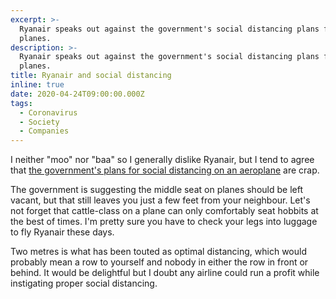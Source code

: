 ```yaml
---
excerpt: >-
  Ryanair speaks out against the government's social distancing plans for
  planes.
description: >-
  Ryanair speaks out against the government's social distancing plans for
  planes.
title: Ryanair and social distancing
inline: true
date: 2020-04-24T09:00:00.000Z
tags:
  - Coronavirus
  - Society
  - Companies
---
```

I neither "moo" nor "baa" so I generally dislike Ryanair, but I tend to agree that [the government's plans for social distancing on an aeroplane](https://www.bbc.co.uk/news/business-52394433) are crap.

The government is suggesting the middle seat on planes should be left vacant, but that still leaves you just a few feet from your neighbour. Let's not forget that cattle-class on a plane can only comfortably seat hobbits at the best of times. I'm pretty sure you have to check your legs into luggage to fly Ryanair these days.

Two metres is what has been touted as optimal distancing, which would probably mean a row to yourself and nobody in either the row in front or behind. It would be delightful but I doubt any airline could run a profit while instigating proper social distancing. 

